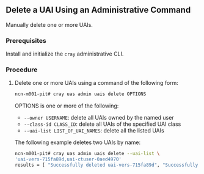 
## Delete a UAI Using an Administrative Command

Manually delete one or more UAIs.

### Prerequisites

Install and initialize the `cray` administrative CLI.

### Procedure

1.  Delete one or more UAIs using a command of the following form:

    ```bash
    ncn-m001-pit# cray uas admin uais delete OPTIONS
    ```

    OPTIONS is one or more of the following:

    -   `--owner USERNAME`: delete all UAIs owned by the named user
    -   `--class-id CLASS_ID`: delete all UAIs of the specified UAI class
    -   `--uai-list LIST_OF_UAI_NAMES`: delete all the listed UAIs
    
    The following example deletes two UAIs by name:

    ```bash
    ncn-m001-pit# cray uas admin uais delete --uai-list \
    'uai-vers-715fa89d,uai-ctuser-0aed4970'
    results = [ "Successfully deleted uai-vers-715fa89d", "Successfully deleted uai-ctuser-0aed4970",]
    ```


